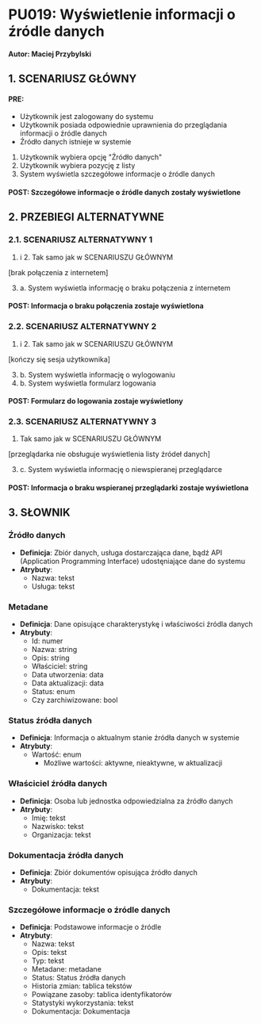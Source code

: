 # PU019: Wyświetlenie informacji o źródle danych

#### Autor: Maciej Przybylski

## 1. SCENARIUSZ GŁÓWNY

#### PRE:

- Użytkownik jest zalogowany do systemu
- Użytkownik posiada odpowiednie uprawnienia do przeglądania informacji o źródle danych
- Źródło danych istnieje w systemie

1. Użytkownik wybiera opcję "Źródło danych"
2. Użytkownik wybiera pozycję z listy
3. System wyświetla szczegółowe informacje o źródle danych

#### POST: Szczegółowe informacje o źródle danych zostały wyświetlone

## 2. PRZEBIEGI ALTERNATYWNE

### 2.1. SCENARIUSZ ALTERNATYWNY 1

1. i 2. Tak samo jak w SCENARIUSZU GŁÓWNYM
   
[brak połączenia z internetem]

3. a. System wyświetla informację o braku połączenia z internetem

#### POST: Informacja o braku połączenia zostaje wyświetlona

### 2.2. SCENARIUSZ ALTERNATYWNY 2

1. i 2. Tak samo jak w SCENARIUSZU GŁÓWNYM
   
[kończy się sesja użytkownika]

3. b. System wyświetla informację o wylogowaniu
4. b. System wyświetla formularz logowania

#### POST: Formularz do logowania zostaje wyświetlony

### 2.3. SCENARIUSZ ALTERNATYWNY 3

1. Tak samo jak w SCENARIUSZU GŁÓWNYM
   
[przeglądarka nie obsługuje wyświetlenia listy źródeł danych]

3. c. System wyświetla informację o niewspieranej przeglądarce

#### POST: Informacja o braku wspieranej przeglądarki zostaje wyświetlona


## 3. SŁOWNIK

### Źródło danych  
- **Definicja**: Zbiór danych, usługa dostarczająca dane, bądź API (Application Programming Interface) udostęniające dane do systemu
- **Atrybuty**: 
  - Nazwa: tekst
  - Usługa: tekst

### Metadane
- **Definicja**: Dane opisujące charakterystykę i właściwości źródla danych
- **Atrybuty**: 
  - Id: numer
  - Nazwa: string
  - Opis: string
  - Właściciel: string
  - Data utworzenia: data
  - Data aktualizacji: data
  - Status: enum
  - Czy zarchiwizowane: bool

### Status źródła danych
- **Definicja**: Informacja o aktualnym stanie źródła danych w systemie
- **Atrybuty**: 
  - Wartość: enum
    - Możliwe wartości: aktywne, nieaktywne, w aktualizacji 

### Właściciel źródła danych
- **Definicja**: Osoba lub jednostka odpowiedzialna za źródło danych
- **Atrybuty**: 
  - Imię: tekst
  - Nazwisko: tekst
  - Organizacja: tekst
 
### Dokumentacja źródła danych
- **Definicja**: Zbiór dokumentów opisująca źródło danych
- **Atrybuty**: 
  - Dokumentacja: tekst
 
### Szczegółowe informacje o źródle danych
- **Definicja**: Podstawowe informacje o źródle
- **Atrybuty**: 
  - Nazwa: tekst
  - Opis: tekst
  - Typ: tekst
  - Metadane: metadane
  - Status: Status źródła danych
  - Historia zmian: tablica tekstów
  - Powiązane zasoby: tablica identyfikatorów
  - Statystyki wykorzystania: tekst
  - Dokumentacja: Dokumentacja
